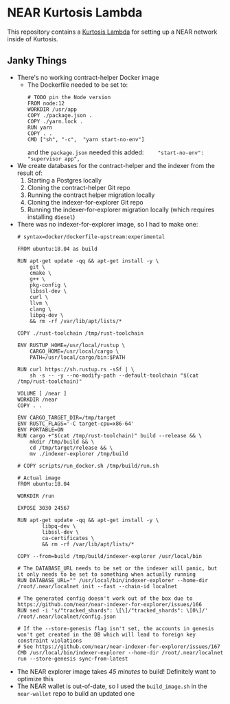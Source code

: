 NEAR Kurtosis Lambda
=====================
This repository contains a [Kurtosis Lambda](https://docs.kurtosistech.com/advanced-usage.html#kurtosis-lambdas) for setting up a NEAR network inside of Kurtosis.

Janky Things
------------
* There's no working contract-helper Docker image
    * The Dockerfile needed to be set to:
        ```
        # TODO pin the Node version
        FROM node:12
        WORKDIR /usr/app
        COPY ./package.json .
        COPY ./yarn.lock .
        RUN yarn
        COPY . .
        CMD ["sh", "-c",  "yarn start-no-env"]
        ```
      and the `package.json` needed this added: `    "start-no-env": "supervisor app",`
* We create databases for the contract-helper and the indexer from the result of:
    1. Starting a Postgres locally
    1. Cloning the contract-helper Git repo
    1. Running the contract helper migration locally
    1. Cloning the indexer-for-explorer Git repo
    1. Running the indexer-for-explorer migration locally (which requires installing `diesel`)
* There was no indexer-for-explorer image, so I had to make one:
    ```
    # syntax=docker/dockerfile-upstream:experimental

    FROM ubuntu:18.04 as build

    RUN apt-get update -qq && apt-get install -y \
        git \
        cmake \
        g++ \
        pkg-config \
        libssl-dev \
        curl \
        llvm \
        clang \
        libpq-dev \
        && rm -rf /var/lib/apt/lists/*

    COPY ./rust-toolchain /tmp/rust-toolchain

    ENV RUSTUP_HOME=/usr/local/rustup \
        CARGO_HOME=/usr/local/cargo \
        PATH=/usr/local/cargo/bin:$PATH

    RUN curl https://sh.rustup.rs -sSf | \
        sh -s -- -y --no-modify-path --default-toolchain "$(cat /tmp/rust-toolchain)"

    VOLUME [ /near ]
    WORKDIR /near
    COPY . .

    ENV CARGO_TARGET_DIR=/tmp/target
    ENV RUSTC_FLAGS='-C target-cpu=x86-64'
    ENV PORTABLE=ON
    RUN cargo +"$(cat /tmp/rust-toolchain)" build --release && \
        mkdir /tmp/build && \
        cd /tmp/target/release && \
        mv ./indexer-explorer /tmp/build

    # COPY scripts/run_docker.sh /tmp/build/run.sh

    # Actual image
    FROM ubuntu:18.04

    WORKDIR /run

    EXPOSE 3030 24567

    RUN apt-get update -qq && apt-get install -y \
            libpq-dev \
            libssl-dev \
            ca-certificates \
            && rm -rf /var/lib/apt/lists/*

    COPY --from=build /tmp/build/indexer-explorer /usr/local/bin

    # The DATABASE_URL needs to be set or the indexer will panic, but it only needs to be set to something when actually running
    RUN DATABASE_URL="" /usr/local/bin/indexer-explorer --home-dir /root/.near/localnet init --fast --chain-id localnet

    # The generated config doesn't work out of the box due to https://github.com/near/near-indexer-for-explorer/issues/166
    RUN sed -i 's/"tracked_shards": \[\]/"tracked_shards": \[0\]/' /root/.near/localnet/config.json

    # If the --store-genesis flag isn't set, the accounts in genesis won't get created in the DB which will lead to foreign key constraint violations
    # See https://github.com/near/near-indexer-for-explorer/issues/167
    CMD /usr/local/bin/indexer-explorer --home-dir /root/.near/localnet run --store-genesis sync-from-latest
    ```
* The NEAR explorer image takes _45 minutes_ to build! Definitely want to optimize this
*  The NEAR wallet is out-of-date, so I used the `build_image.sh` in the `near-wallet` repo to build an updated one
